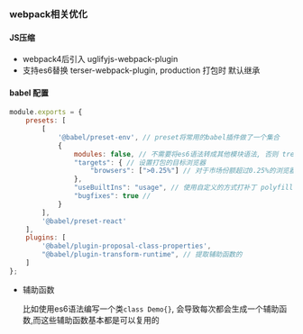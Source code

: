 ### webpack相关优化

#### JS压缩

- webpack4后引入 uglifyjs-webpack-plugin
- 支持es6替换 terser-webpack-plugin, production 打包时 默认继承



#### babel 配置

```js
module.exports = {
    presets: [
        [
            '@babel/preset-env', // preset将常用的babel插件做了一个集合
            {
                modules: false, // 不需要将es6语法转成其他模块语法, 否则 tree-shaking、scoped hosting 是基于es module的, 就会导致其失效
                "targets": { // 设置打包的目标浏览器
                    "browsers": [">0.25%"] // 对于市场份额超过0.25%的浏览器都支持
                },
                "useBuiltIns": "usage", // 使用自定义的方式打补丁 polyfill, 若是不设置,可能会导致全部打补丁导致文件太大
                "bugfixes": true // 
            }
        ],
        '@babel/preset-react'
    ],
    plugins: [
        '@babel/plugin-proposal-class-properties',
        "@babel/plugin-transform-runtime", // 提取辅助函数的
    ]
};
```

- 辅助函数

  比如使用es6语法编写一个类`class Demo{}`, 会导致每次都会生成一个辅助函数,而这些辅助函数基本都是可以复用的

